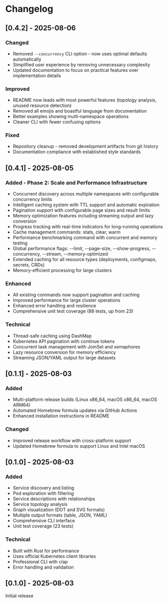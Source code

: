 # Changelog

## [0.4.2] - 2025-08-06

### Changed
- Removed `--concurrency` CLI option - now uses optimal defaults automatically
- Simplified user experience by removing unnecessary complexity
- Updated documentation to focus on practical features over implementation details

### Improved
- README now leads with most powerful features (topology analysis, unused resource detection)
- Removed all emojis and boastful language from documentation
- Better examples showing multi-namespace operations
- Cleaner CLI with fewer confusing options

### Fixed
- Repository cleanup - removed development artifacts from git history
- Documentation compliance with established style standards

## [0.4.1] - 2025-08-05

### Added - Phase 2: Scale and Performance Infrastructure
- Concurrent discovery across multiple namespaces with configurable concurrency limits
- Intelligent caching system with TTL support and automatic expiration
- Pagination support with configurable page sizes and result limits
- Memory optimization features including streaming output and lazy conversion
- Progress tracking with real-time indicators for long-running operations
- Cache management commands: stats, clear, warm
- Performance benchmarking command with concurrent and memory testing
- Global performance flags: --limit, --page-size, --show-progress, --concurrency, --stream, --memory-optimized
- Extended caching for all resource types (deployments, configmaps, secrets, CRDs)
- Memory-efficient processing for large clusters

### Enhanced
- All existing commands now support pagination and caching
- Improved performance for large cluster operations
- Enhanced error handling and resilience
- Comprehensive unit test coverage (88 tests, up from 23)

### Technical
- Thread-safe caching using DashMap
- Kubernetes API pagination with continue tokens
- Concurrent task management with JoinSet and semaphores
- Lazy resource conversion for memory efficiency
- Streaming JSON/YAML output for large datasets

## [0.1.1] - 2025-08-03

### Added
- Multi-platform release builds (Linux x86_64, macOS x86_64, macOS ARM64)
- Automated Homebrew formula updates via GitHub Actions
- Enhanced installation instructions in README

### Changed
- Improved release workflow with cross-platform support
- Updated Homebrew formula to support Linux and Intel macOS

## [0.1.0] - 2025-08-03

### Added
- Service discovery and listing
- Pod exploration with filtering
- Service descriptions with relationships
- Service topology analysis
- Graph visualization (DOT and SVG formats)
- Multiple output formats (table, JSON, YAML)
- Comprehensive CLI interface
- Unit test coverage (23 tests)

### Technical
- Built with Rust for performance
- Uses official Kubernetes client libraries
- Professional CLI with clap
- Error handling and validation

## [0.1.0] - 2025-08-03

Initial release
